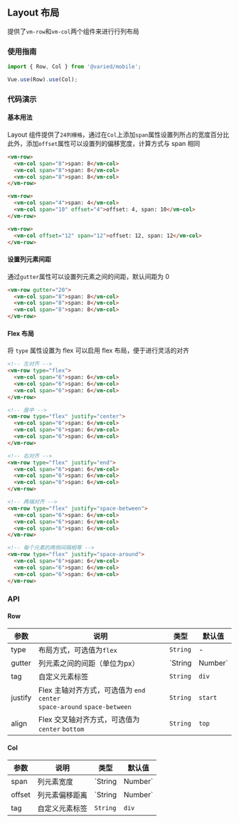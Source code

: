 ## Layout 布局

提供了`vm-row`和`vm-col`两个组件来进行行列布局

### 使用指南
``` javascript
import { Row, Col } from '@varied/mobile';

Vue.use(Row).use(Col);
```

### 代码演示

#### 基本用法

Layout 组件提供了`24列栅格`，通过在`Col`上添加`span`属性设置列所占的宽度百分比    
此外，添加`offset`属性可以设置列的偏移宽度，计算方式与 span 相同

```html
<vm-row>
  <vm-col span="8">span: 8</vm-col>
  <vm-col span="8">span: 8</vm-col>
  <vm-col span="8">span: 8</vm-col>
</vm-row>

<vm-row>
  <vm-col span="4">span: 4</vm-col>
  <vm-col span="10" offset="4">offset: 4, span: 10</vm-col>
</vm-row>

<vm-row>
  <vm-col offset="12" span="12">offset: 12, span: 12</vm-col>
</vm-row>
```

#### 设置列元素间距

通过`gutter`属性可以设置列元素之间的间距，默认间距为 0

```html
<vm-row gutter="20">
  <vm-col span="8">span: 8</vm-col>
  <vm-col span="8">span: 8</vm-col>
  <vm-col span="8">span: 8</vm-col>
</vm-row>
```

#### Flex 布局

将 `type` 属性设置为 flex 可以启用 flex 布局，便于进行灵活的对齐

```html
<!-- 左对齐 -->
<vm-row type="flex">
  <vm-col span="6">span: 6</vm-col>
  <vm-col span="6">span: 6</vm-col>
  <vm-col span="6">span: 6</vm-col>
</vm-row>

<!-- 居中 -->
<vm-row type="flex" justify="center">
  <vm-col span="6">span: 6</vm-col>
  <vm-col span="6">span: 6</vm-col>
  <vm-col span="6">span: 6</vm-col>
</vm-row>

<!-- 右对齐 -->
<vm-row type="flex" justify="end">
  <vm-col span="6">span: 6</vm-col>
  <vm-col span="6">span: 6</vm-col>
  <vm-col span="6">span: 6</vm-col>
</vm-row>

<!-- 两端对齐 -->
<vm-row type="flex" justify="space-between">
  <vm-col span="6">span: 6</vm-col>
  <vm-col span="6">span: 6</vm-col>
  <vm-col span="6">span: 6</vm-col>
</vm-row>

<!-- 每个元素的两侧间隔相等 -->
<vm-row type="flex" justify="space-around">
  <vm-col span="6">span: 6</vm-col>
  <vm-col span="6">span: 6</vm-col>
  <vm-col span="6">span: 6</vm-col>
</vm-row>
```

### API

#### Row

| 参数 | 说明 | 类型 | 默认值 |
|------|------|------|------|
| type | 布局方式，可选值为`flex` | `String` | - |
| gutter | 列元素之间的间距（单位为px） | `String | Number` | - |
| tag | 自定义元素标签 | `String` | `div` |
| justify | Flex 主轴对齐方式，可选值为 `end` `center` <br> `space-around` `space-between` | `String` | `start` |
| align | Flex 交叉轴对齐方式，可选值为 `center` `bottom` | `String` | `top` |

#### Col

| 参数 | 说明 | 类型 | 默认值 |
|------|------|------|------|
| span | 列元素宽度 | `String | Number` | - |
| offset | 列元素偏移距离 | `String | Number` | - |
| tag | 自定义元素标签 | `String` | `div` |
